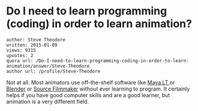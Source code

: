 # Do I need to learn programming (coding) in order to learn animation?

	author: Steve Theodore
	written: 2015-01-09
	views: 9315
	upvotes: 2
	quora url: /Do-I-need-to-learn-programming-coding-in-order-to-learn-animation/answer/Steve-Theodore
	author url: /profile/Steve-Theodore


Not at all. Most animators use off-the-shelf software like [Maya LT ](http://www.autodesk.com/products/maya-lt/overview)or [Blender](http://www.blender.org/) or [Source Filmmaker](http://www.sourcefilmmaker.com/) without ever learning to program. It certainly helps if you have good computer skills and are a good learner, but animation is a very different field.

